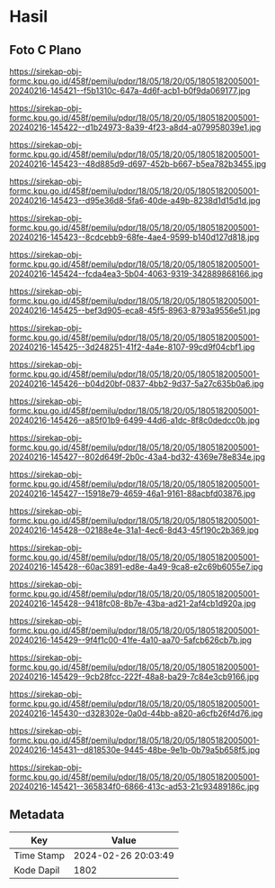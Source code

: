 # Hasil

## Foto C Plano

https://sirekap-obj-formc.kpu.go.id/458f/pemilu/pdpr/18/05/18/20/05/1805182005001-20240216-145421--f5b1310c-647a-4d6f-acb1-b0f9da069177.jpg

https://sirekap-obj-formc.kpu.go.id/458f/pemilu/pdpr/18/05/18/20/05/1805182005001-20240216-145422--d1b24973-8a39-4f23-a8d4-a079958039e1.jpg

https://sirekap-obj-formc.kpu.go.id/458f/pemilu/pdpr/18/05/18/20/05/1805182005001-20240216-145423--48d885d9-d697-452b-b667-b5ea782b3455.jpg

https://sirekap-obj-formc.kpu.go.id/458f/pemilu/pdpr/18/05/18/20/05/1805182005001-20240216-145423--d95e36d8-5fa6-40de-a49b-8238d1d15d1d.jpg

https://sirekap-obj-formc.kpu.go.id/458f/pemilu/pdpr/18/05/18/20/05/1805182005001-20240216-145423--8cdcebb9-68fe-4ae4-9599-b140d127d818.jpg

https://sirekap-obj-formc.kpu.go.id/458f/pemilu/pdpr/18/05/18/20/05/1805182005001-20240216-145424--fcda4ea3-5b04-4063-9319-342889868166.jpg

https://sirekap-obj-formc.kpu.go.id/458f/pemilu/pdpr/18/05/18/20/05/1805182005001-20240216-145425--bef3d905-eca8-45f5-8963-8793a9556e51.jpg

https://sirekap-obj-formc.kpu.go.id/458f/pemilu/pdpr/18/05/18/20/05/1805182005001-20240216-145425--3d248251-41f2-4a4e-8107-99cd9f04cbf1.jpg

https://sirekap-obj-formc.kpu.go.id/458f/pemilu/pdpr/18/05/18/20/05/1805182005001-20240216-145426--b04d20bf-0837-4bb2-9d37-5a27c635b0a6.jpg

https://sirekap-obj-formc.kpu.go.id/458f/pemilu/pdpr/18/05/18/20/05/1805182005001-20240216-145426--a85f01b9-6499-44d6-a1dc-8f8c0dedcc0b.jpg

https://sirekap-obj-formc.kpu.go.id/458f/pemilu/pdpr/18/05/18/20/05/1805182005001-20240216-145427--802d649f-2b0c-43a4-bd32-4369e78e834e.jpg

https://sirekap-obj-formc.kpu.go.id/458f/pemilu/pdpr/18/05/18/20/05/1805182005001-20240216-145427--15918e79-4659-46a1-9161-88acbfd03876.jpg

https://sirekap-obj-formc.kpu.go.id/458f/pemilu/pdpr/18/05/18/20/05/1805182005001-20240216-145428--02188e4e-31a1-4ec6-8d43-45f190c2b369.jpg

https://sirekap-obj-formc.kpu.go.id/458f/pemilu/pdpr/18/05/18/20/05/1805182005001-20240216-145428--60ac3891-ed8e-4a49-9ca8-e2c69b6055e7.jpg

https://sirekap-obj-formc.kpu.go.id/458f/pemilu/pdpr/18/05/18/20/05/1805182005001-20240216-145428--9418fc08-8b7e-43ba-ad21-2af4cb1d920a.jpg

https://sirekap-obj-formc.kpu.go.id/458f/pemilu/pdpr/18/05/18/20/05/1805182005001-20240216-145429--9f4f1c00-41fe-4a10-aa70-5afcb626cb7b.jpg

https://sirekap-obj-formc.kpu.go.id/458f/pemilu/pdpr/18/05/18/20/05/1805182005001-20240216-145429--9cb28fcc-222f-48a8-ba29-7c84e3cb9166.jpg

https://sirekap-obj-formc.kpu.go.id/458f/pemilu/pdpr/18/05/18/20/05/1805182005001-20240216-145430--d328302e-0a0d-44bb-a820-a6cfb26f4d76.jpg

https://sirekap-obj-formc.kpu.go.id/458f/pemilu/pdpr/18/05/18/20/05/1805182005001-20240216-145431--d818530e-9445-48be-9e1b-0b79a5b658f5.jpg

https://sirekap-obj-formc.kpu.go.id/458f/pemilu/pdpr/18/05/18/20/05/1805182005001-20240216-145421--365834f0-6866-413c-ad53-21c93489186c.jpg


## Metadata

| Key        | Value               |
| ---------- | ------------------- |
| Time Stamp | 2024-02-26 20:03:49 |
| Kode Dapil | 1802                |



